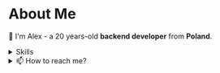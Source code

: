 # About Me

📌 I'm Alex - a 20 years-old <b>backend developer</b> from <b>Poland</b>. 
<details>
  <summary>Skills</summary>
  <img src="https://skillicons.dev/icons?i=rust,typescript,java,c,java,kotlin" />
</details>

<details>
  <summary>📫 How to reach me?</summary>
  <b>Email:</b> <a href="kadeluxe@gmail.com">kadeluxe@</a><br>
  <b>Discord:</b> kadeluxe1<br>
</details>
